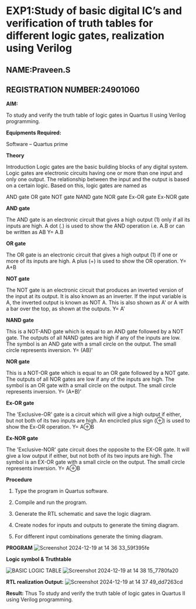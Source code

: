 # EXP1:Study of basic digital IC’s and verification of truth tables for different logic gates, realization using Verilog
## NAME:Praveen.S
## REGISTRATION NUMBER:24901060


**AIM:** 

To study and verify the truth table of logic gates in Quartus II using Verilog programming.

**Equipments Required:**

Software – Quartus prime 

**Theory**

Introduction Logic gates are the basic building blocks of any digital system. Logic gates are electronic circuits having one or more than one input and only one output. The relationship between the input and the output is based on a certain logic. Based on this, logic gates are named as

AND gate OR gate NOT gate NAND gate NOR gate Ex-OR gate Ex-NOR gate

**AND gate**

The AND gate is an electronic circuit that gives a high output (1) only if all its inputs are high. A dot (.) is used to show the AND operation i.e. A.B or can be written as AB
Y= A.B

**OR gate** 

The OR gate is an electronic circuit that gives a high output (1) if one or more of its inputs are high. A plus (+) is used to show the OR operation.
Y= A+B

**NOT gate**

The NOT gate is an electronic circuit that produces an inverted version of the input at its output. It is also known as an inverter. If the input variable is A, the inverted output is known as NOT A. This is also shown as A' or A with a bar over the top, as shown at the outputs.
Y= A'

**NAND gate**

This is a NOT-AND gate which is equal to an AND gate followed by a NOT gate. The outputs of all NAND gates are high if any of the inputs are low. The symbol is an AND gate with a small circle on the output. The small circle represents inversion.
Y= (AB)’

**NOR gate**

This is a NOT-OR gate which is equal to an OR gate followed by a NOT gate. The outputs of all NOR gates are low if any of the inputs are high. The symbol is an OR gate with a small circle on the output. The small circle represents inversion.
Y= (A+B)’

**Ex-OR gate**

The 'Exclusive-OR' gate is a circuit which will give a high output if either, but not both of its two inputs are high. An encircled plus sign (⊕) is used to show the Ex-OR operation.
Y= A⊕B

**Ex-NOR gate**

The 'Exclusive-NOR' gate circuit does the opposite to the EX-OR gate. It will give a low output if either, but not both of its two inputs are high. The symbol is an EX-OR gate with a small circle on the output. The small circle represents inversion.
Y= A⊕B

**Procedure** 

1.	Type the program in Quartus software.

2.	Compile and run the program.

3.	Generate the RTL schematic and save the logic diagram.

4.	Create nodes for inputs and outputs to generate the timing diagram.

5.	For different input combinations generate the timing diagram.


**PROGRAM**
![Screenshot 2024-12-19 at 14 36 33_59f395fe](https://github.com/user-attachments/assets/50b75806-e4c3-4e6e-b31d-83e33f0daf46)


 
 
**Logic symbol & Truthtable**

![BASIC LOGIC TABLE](https://github.com/user-attachments/assets/f33dc716-a534-4ab0-a482-bf5a8a8833e9)
![Screenshot 2024-12-19 at 14 38 15_7780fa20](https://github.com/user-attachments/assets/5209851e-fd75-472b-aaad-6a7902414c81)

**RTL realization Output:** 
![Screenshot 2024-12-19 at 14 37 49_dd7263cd](https://github.com/user-attachments/assets/c5ed216a-1a75-40d3-a4e7-7f080223140e)


**Result:**
Thus To study and verify the truth table of logic gates in Quartus II using Verilog programming.




